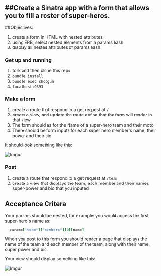##Create a Sinatra app with a form that allows you to fill a roster of super-heros.
---------------------------------------------------------------------------------
##Objectives:
1. create a form in HTML with nested attributes
2. using ERB, select nested elements from a params hash
3. display all nested attributes of params hash

### Get up and running
1. fork and then clone this repo
2. `bundle install`
3. `bundle exec shotgun`
4. `localhost:9393`

### Make a form

1. create a route that respond to a get request at `/`
2. create a view, and update the route def so that the form will render in that view
3. The form should as for the Name of a super-hero team and their moto
4. There should be form inputs for each super hero member's name, their power and their bio

It should look something like this:

![Imgur](http://i.imgur.com/zrbFWNE.png?1)

### Post

1. create a route that respond to a get request at `/team`
2. create a view that displays the team, each member and their names super-power and bio that you inputed

## Acceptance Critera

Your params should be nested, for example:
  you would access the first super-hero's name as:
````ruby
  params["team"]["members"][0][name]

````
When you post to this form you should render a page that displays the name of the team and each member of the team, along with their name, super power and bio.

Your view should display something like this:


![Imgur](http://i.imgur.com/SzO0phP.png?1)



